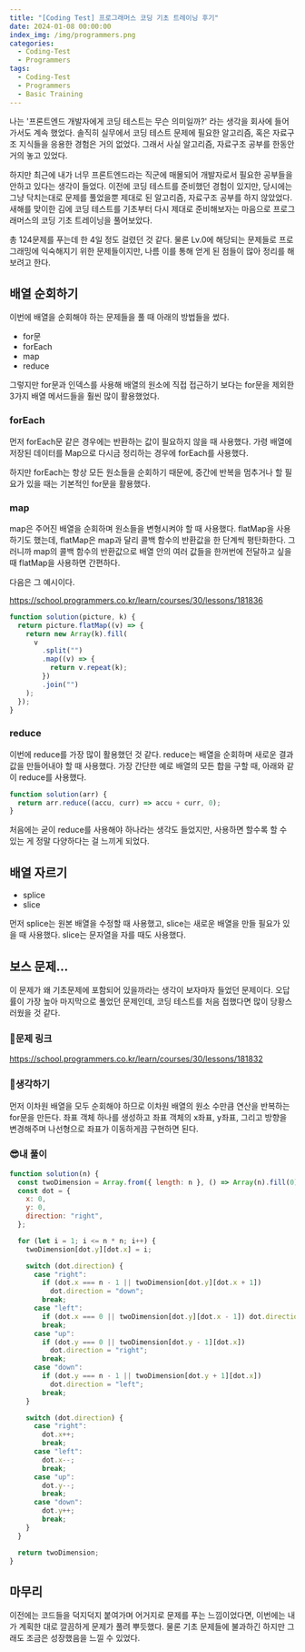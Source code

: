 ```yaml
---
title: "[Coding Test] 프로그래머스 코딩 기초 트레이닝 후기"
date: 2024-01-08 00:00:00
index_img: /img/programmers.png
categories:
  - Coding-Test
  - Programmers
tags:
  - Coding-Test
  - Programmers
  - Basic Training
---
```


나는 '프론트엔드 개발자에게 코딩 테스트는 무슨 의미일까?' 라는 생각을 회사에 들어가서도 계속 했었다. 솔직히 실무에서 코딩 테스트 문제에 필요한 알고리즘, 혹은 자료구조 지식들을 응용한 경험은 거의 없었다. 그래서 사실 알고리즘, 자료구조 공부를 한동안 거의 놓고 있었다.

하지만 최근에 내가 너무 프론트엔드라는 직군에 매몰되어 개발자로서 필요한 공부들을 안하고 있다는 생각이 들었다. 이전에 코딩 테스트를 준비했던 경험이 있지만, 당시에는 그냥 닥치는대로 문제를 풀었을뿐 제대로 된 알고리즘, 자료구조 공부를 하지 않았었다. 새해를 맞이한 김에 코딩 테스트를 기초부터 다시 제대로 준비해보자는 마음으로 프로그래머스의 코딩 기초 트레이닝을 풀어보았다.

총 124문제를 푸는데 한 4일 정도 걸렸던 것 같다. 물론 Lv.0에 해당되는 문제들로 프로그래밍에 익숙해지기 위한 문제들이지만, 나름 이를 통해 얻게 된 점들이 많아 정리를 해보려고 한다.

## 배열 순회하기

이번에 배열을 순회해야 하는 문제들을 풀 때 아래의 방법들을 썼다.

- for문
- forEach
- map
- reduce

그렇지만 for문과 인덱스를 사용해 배열의 원소에 직접 접근하기 보다는 for문을 제외한 3가지 배열 메서드들을 훨씬 많이 활용했었다.

### forEach

먼저 forEach문 같은 경우에는 반환하는 값이 필요하지 않을 때 사용했다. 가령 배열에 저장된 데이터를 Map으로 다시금 정리하는 경우에 forEach를 사용했다.

하지만 forEach는 항상 모든 원소들을 순회하기 때문에, 중간에 반복을 멈추거나 할 필요가 있을 때는 기본적인 for문을 활용했다.

### map

map은 주어진 배열을 순회하며 원소들을 변형시켜야 할 때 사용했다. flatMap을 사용하기도 했는데, flatMap은 map과 달리 콜백 함수의 반환값을 한 단계씩 평탄화한다. 그러니까 map의 콜백 함수의 반환값으로 배열 안의 여러 값들을 한꺼번에 전달하고 싶을 때 flatMap을 사용하면 간편하다.

다음은 그 예시이다.

https://school.programmers.co.kr/learn/courses/30/lessons/181836

```js
function solution(picture, k) {
  return picture.flatMap((v) => {
    return new Array(k).fill(
      v
        .split("")
        .map((v) => {
          return v.repeat(k);
        })
        .join("")
    );
  });
}
```

### reduce

이번에 reduce를 가장 많이 활용했던 것 같다. reduce는 배열을 순회하며 새로운 결과값을 만들어내야 할 때 사용했다. 가장 간단한 예로 배열의 모든 합을 구할 때, 아래와 같이 reduce를 사용했다.

```js
function solution(arr) {
  return arr.reduce((accu, curr) => accu + curr, 0);
}
```

처음에는 굳이 reduce를 사용해야 하나라는 생각도 들었지만, 사용하면 할수록 할 수 있는 게 정말 다양하다는 걸 느끼게 되었다.

## 배열 자르기

- splice
- slice

먼저 splice는 원본 배열을 수정할 때 사용했고, slice는 새로운 배열을 만들 필요가 있을 때 사용했다. slice는 문자열을 자를 때도 사용했다.

## 보스 문제...

이 문제가 왜 기초문제에 포함되어 있을까라는 생각이 보자마자 들었던 문제이다. 오답률이 가장 높아 마지막으로 풀었던 문제인데, 코딩 테스트를 처음 접했다면 많이 당황스러웠을 것 같다.

### 📃문제 링크

https://school.programmers.co.kr/learn/courses/30/lessons/181832

### 🤨생각하기

먼저 이차원 배열을 모두 순회해야 하므로 이차원 배열의 원소 수만큼 연산을 반복하는 for문을 만든다. 좌표 객체 하나를 생성하고 좌표 객체의 x좌표, y좌표, 그리고 방향을 변경해주며 나선형으로 좌표가 이동하게끔 구현하면 된다.

### 😎내 풀이

```js
function solution(n) {
  const twoDimension = Array.from({ length: n }, () => Array(n).fill(0));
  const dot = {
    x: 0,
    y: 0,
    direction: "right",
  };

  for (let i = 1; i <= n * n; i++) {
    twoDimension[dot.y][dot.x] = i;

    switch (dot.direction) {
      case "right":
        if (dot.x === n - 1 || twoDimension[dot.y][dot.x + 1])
          dot.direction = "down";
        break;
      case "left":
        if (dot.x === 0 || twoDimension[dot.y][dot.x - 1]) dot.direction = "up";
        break;
      case "up":
        if (dot.y === 0 || twoDimension[dot.y - 1][dot.x])
          dot.direction = "right";
        break;
      case "down":
        if (dot.y === n - 1 || twoDimension[dot.y + 1][dot.x])
          dot.direction = "left";
        break;
    }

    switch (dot.direction) {
      case "right":
        dot.x++;
        break;
      case "left":
        dot.x--;
        break;
      case "up":
        dot.y--;
        break;
      case "down":
        dot.y++;
        break;
    }
  }

  return twoDimension;
}
```

## 마무리

이전에는 코드들을 덕지덕지 붙여가며 어거지로 문제를 푸는 느낌이었다면, 이번에는 내가 계획한 대로 깔끔하게 문제가 풀려 뿌듯했다. 물론 기초 문제들에 불과하긴 하지만 그래도 조금은 성장했음을 느낄 수 있었다.
